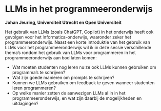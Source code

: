 # LLMs in het programmeeronderwijs

**Johan Jeuring, Universiteit Utrecht en Open Universiteit**
 
Het gebruik van LLMs (zoals ChatGPT, Copilot) in het onderwijs heeft ook
gevolgen voor het Informatica-onderwijs, waaronder zeker het
programmeeronderwijs. Naast een korte introduktie van het gebruik van LLMs
voor het programmeeronderwijs wil ik in deze sessie verschillende thema’s
rondom het gebruik van LLMs voor programmeren in het programmeeronderwijs aan
bod laten komen: 

* Wat moeten studenten nog leren nu ze ook LLMs kunnen gebruiken om programma’s te schrijven? 
* Wat zijn goede manieren om prompts te schrijven? 
* Kunnen we LLMs gebruiken om feedback te geven wanneer studenten leren programmeren? 
* Op welke manier zetten de aanwezigen LLMs al in in het programmeeronderwijs,
en wat zijn daarbij de mogelijkheden en uitdagingen?

